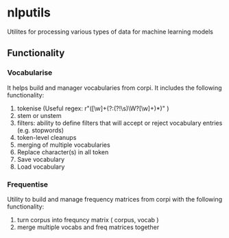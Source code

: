 # nlputils
Utilites for processing various types of data for machine learning models


## Functionality

### Vocabularise

It helps build and manager vocabularies from corpi. It includes the following functionality:

1. tokenise (Useful regex: r"([\w]+(?:(?!\s)\W?[\w]+)*)" )
2. stem or unstem
3. filters: ability to define filters that will accept or reject vocabulary entries (e.g. stopwords)	
4. token-level cleanups
5. merging of multiple vocabularies
6. Replace character(s) in all token
7. Save vocabulary
8. Load vocabulary

### Frequentise

Utility to build and manage frequency matrices from corpi with the following functionality:

1. turn corpus into frequncy matrix ( corpus, vocab )
2. merge multiple vocabs and freq matrices together


